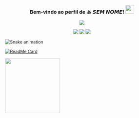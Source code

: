 <h3 align="center">
  Bem-vindo ao perfil de ぁ 𝙎𝙀𝙈 𝙉𝙊𝙈𝙀!
  <img src="https://media.giphy.com/media/hvRJCLFzcasrR4ia7z/giphy.gif" width="28">
</h3>

<!-- Typing SVG by DenverCoder1 - https://github.com/DenverCoder1/readme-typing-svg -->
<p align="center">
  <a href="https://github.com/DenverCoder1/readme-typing-svg"><img src="https://readme-typing-svg.herokuapp.com/?lines=𝙎𝙀𝙈%20𝙉𝙊𝙈𝙀!%20DOMINA%20⚡&font=Fira%20Code&center=true&width=440&height=45&color=f75c7e&vCenter=true&size=22"></a>
</p>

<p align="center">
  <img src="https://img.shields.io/badge/-JavaScript-black?style=flat-square&logo=javascript" />
  <img src="https://img.shields.io/badge/-Node.js-black?style=flat-square&logo=Node.js" />
  <img src="https://img.shields.io/badge/-GitHub-black?style=flat-square&logo=github" /> <br>
</p>

![Snake animation](https://github.com/SemNomeChan/SemNomeChan/blob/output/github-contribution-grid-snake.svg)
    
[![ReadMe Card](https://github-readme-stats.vercel.app/api/pin/?username=SemNomeChan&repo=SemNomeChan&bg_color=30,e96443,904e95&title_color=fff&text_color=fff&theme=radical&show_icons=true)](https://github.com/SemNomeChan/SemNomeChan)

<div>
<a href="https://github.com/SemNomeChan">
<img height="180em" src="https://github-readme-stats.vercel.app/api?username=SemNomeChan&show_icons=true&theme=midnight-purple&include_all_commits=true&count_private=true"/>
</div>
